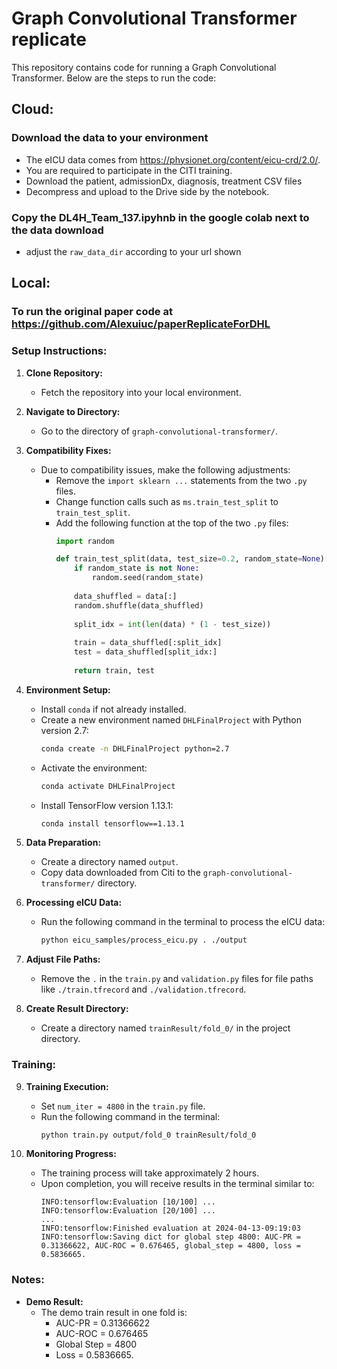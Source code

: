 # Graph Convolutional Transformer replicate

This repository contains code for running a Graph Convolutional Transformer. Below are the steps to run the code:


## Cloud:

### Download the data to your environment
- The eICU data comes from https://physionet.org/content/eicu-crd/2.0/.
- You are required to participate in the CITI training.
- Download the patient, admissionDx, diagnosis, treatment CSV files
- Decompress and upload to the Drive side by the notebook.
  
### Copy the DL4H_Team_137.ipyhnb in the google colab next to the data download
- adjust the `raw_data_dir` according to your url shown

## Local:

### To run the original paper code at https://github.com/Alexuiuc/paperReplicateForDHL

### Setup Instructions:

1. **Clone Repository:** 
    - Fetch the repository into your local environment.

2. **Navigate to Directory:** 
    - Go to the directory of `graph-convolutional-transformer/`.

3. **Compatibility Fixes:** 
    - Due to compatibility issues, make the following adjustments:
        - Remove the `import sklearn ...` statements from the two `.py` files.
        - Change function calls such as `ms.train_test_split` to `train_test_split`.
        - Add the following function at the top of the two `.py` files:
            ```python
            import random
            
            def train_test_split(data, test_size=0.2, random_state=None):
                if random_state is not None:
                    random.seed(random_state)
                
                data_shuffled = data[:]
                random.shuffle(data_shuffled)
                
                split_idx = int(len(data) * (1 - test_size))
                
                train = data_shuffled[:split_idx]
                test = data_shuffled[split_idx:]
                
                return train, test
            ```

4. **Environment Setup:** 
    - Install `conda` if not already installed.
    - Create a new environment named `DHLFinalProject` with Python version 2.7:
        ```bash
        conda create -n DHLFinalProject python=2.7
        ```
    - Activate the environment:
        ```bash
        conda activate DHLFinalProject
        ```
    - Install TensorFlow version 1.13.1:
        ```bash
        conda install tensorflow==1.13.1
        ```

5. **Data Preparation:** 
    - Create a directory named `output`.
    - Copy data downloaded from Citi to the `graph-convolutional-transformer/` directory.

6. **Processing eICU Data:** 
    - Run the following command in the terminal to process the eICU data:
        ```bash
        python eicu_samples/process_eicu.py . ./output
        ```

7. **Adjust File Paths:** 
    - Remove the `.` in the `train.py` and `validation.py` files for file paths like `./train.tfrecord` and `./validation.tfrecord`.

8. **Create Result Directory:** 
    - Create a directory named `trainResult/fold_0/` in the project directory.

### Training:

9. **Training Execution:** 
    - Set `num_iter = 4800` in the `train.py` file.
    - Run the following command in the terminal:
        ```bash
        python train.py output/fold_0 trainResult/fold_0
        ```

10. **Monitoring Progress:** 
    - The training process will take approximately 2 hours.
    - Upon completion, you will receive results in the terminal similar to:
        ```
        INFO:tensorflow:Evaluation [10/100] ...
        INFO:tensorflow:Evaluation [20/100] ...
        ...
        INFO:tensorflow:Finished evaluation at 2024-04-13-09:19:03
        INFO:tensorflow:Saving dict for global step 4800: AUC-PR = 0.31366622, AUC-ROC = 0.676465, global_step = 4800, loss = 0.5836665.
        ```

### Notes:

- **Demo Result:**
    - The demo train result in one fold is: 
        - AUC-PR = 0.31366622
        - AUC-ROC = 0.676465
        - Global Step = 4800
        - Loss = 0.5836665.


